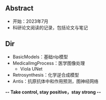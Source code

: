 ## Abstract

* 开始：2023年7月
* 科研论文阅读的记录，包括论文与笔记

## Dir

* BasicModels：基础nlp模型
* MedicalImgProcess：医学图像处理
  * Viola UNet
* Retrosynthesis：化学逆合成模型
* Antis：抗原抗体中和作用预测，图神经网络



**-- Take control, stay positive，stay strong --**

